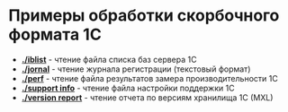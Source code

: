 # Примеры обработки скорбочного формата 1С
- **[./iblist](./iblist)** - чтение файла списка баз сервера 1С
- **[./jornal](./jornal)** - чтение журнала регистрации (текстовый формат)
- **[./perf](./perf)** - чтение файла результатов замера производительности 1С
- **[./support info](./support%20info)** - чтение файла настройки поддержки 1С
- **[./version report](./version%20report)** - чтение отчета по версиям хранилища 1C (MXL)
